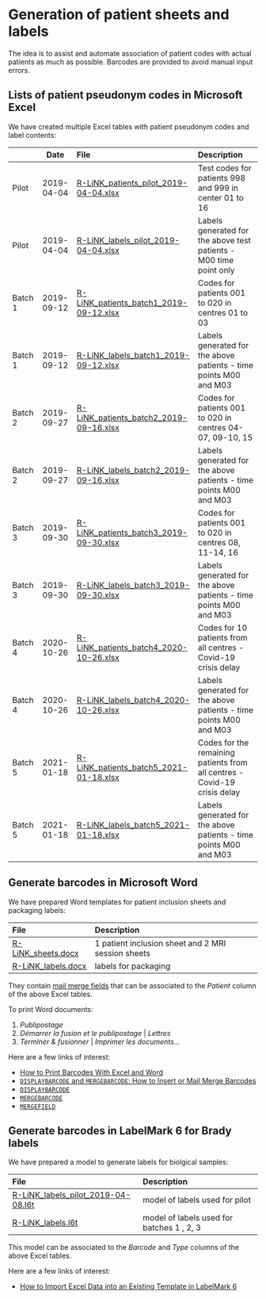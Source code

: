 # Generation of patient sheets and labels

The idea is to assist and automate association of patient codes with
actual patients as much as possible. Barcodes are provided to avoid
manual input errors.

## Lists of patient pseudonym codes in Microsoft Excel

We have created multiple Excel tables with patient pseudonym codes and label contents:

|         | Date       | File                                                                                                                                                        | Description                                                               |
|:--------|:----------:|:------------------------------------------------------------------------------------------------------------------------------------------------------------|:--------------------------------------------------------------------------|
| Pilot   | 2019-04-04 | [R-LiNK_patients_pilot_2019-04-04.xlsx](https://github.com/rlink7/rlink_barcode/blob/master/data/pilot_2019-04-08/R-LiNK_patients_pilot_2019-04-04.xlsx)    | Test codes for patients 998 and 999 in center 01 to 16                    |
| Pilot   | 2019-04-04 | [R-LiNK_labels_pilot_2019-04-04.xlsx](https://github.com/rlink7/rlink_barcode/blob/master/data/pilot_2019-04-08/R-LiNK_labels_pilot_2019-04-04.xlsx)        | Labels generated for the above test patients - M00 time point only        |
| Batch 1 | 2019-09-12 | [R-LiNK_patients_batch1_2019-09-12.xlsx](https://github.com/rlink7/rlink_barcode/blob/master/data/batch1_2019-09-13/R-LiNK_patients_batch1_2019-09-12.xlsx) | Codes for patients 001 to 020 in centres 01 to 03                         |
| Batch 1 | 2019-09-12 | [R-LiNK_labels_batch1_2019-09-12.xlsx](https://github.com/rlink7/rlink_barcode/blob/master/data/batch1_2019-09-13/R-LiNK_labels_batch1_2019-09-12.xlsx)     | Labels generated for the above patients - time points M00 and M03         |
| Batch 2 | 2019-09-27 | [R-LiNK_patients_batch2_2019-09-16.xlsx](https://github.com/rlink7/rlink_barcode/blob/master/data/batch2_2019-09-27/R-LiNK_patients_batch2_2019-09-16.xlsx) | Codes for patients 001 to 020 in centres 04-07, 09-10, 15                 |
| Batch 2 | 2019-09-27 | [R-LiNK_labels_batch2_2019-09-16.xlsx](https://github.com/rlink7/rlink_barcode/blob/master/data/batch2_2019-09-27/R-LiNK_labels_batch2_2019-09-16.xlsx)     | Labels generated for the above patients - time points M00 and M03         |
| Batch 3 | 2019-09-30 | [R-LiNK_patients_batch3_2019-09-30.xlsx](https://github.com/rlink7/rlink_barcode/blob/master/data/batch3_2019-09-30/R-LiNK_patients_batch3_2019-09-30.xlsx) | Codes for patients 001 to 020 in centres 08, 11-14, 16                    |
| Batch 3 | 2019-09-30 | [R-LiNK_labels_batch3_2019-09-30.xlsx](https://github.com/rlink7/rlink_barcode/blob/master/data/batch3_2019-09-30/R-LiNK_labels_batch3_2019-09-30.xlsx)     | Labels generated for the above patients - time points M00 and M03         |
| Batch 4 | 2020-10-26 | [R-LiNK_patients_batch4_2020-10-26.xlsx](https://github.com/rlink7/rlink_barcode/blob/master/data/batch4_2020-10-26/R-LiNK_patients_batch4_2020-10-26.xlsx) | Codes for 10 patients from all centres - Covid-19 crisis delay            |
| Batch 4 | 2020-10-26 | [R-LiNK_labels_batch4_2020-10-26.xlsx](https://github.com/rlink7/rlink_barcode/blob/master/data/batch4_2020-10-26/R-LiNK_labels_batch4_2020-10-26.xlsx)     | Labels generated for the above patients - time points M00 and M03         |
| Batch 5 | 2021-01-18 | [R-LiNK_patients_batch5_2021-01-18.xlsx](https://github.com/rlink7/rlink_barcode/blob/master/data/batch5_2021-01-18/R-LiNK_patients_batch5_2021-01-18.xlsx) | Codes for the remaining patients from all centres - Covid-19 crisis delay |
| Batch 5 | 2021-01-18 | [R-LiNK_labels_batch5_2021-01-18.xlsx](https://github.com/rlink7/rlink_barcode/blob/master/data/batch5_2021-01-18/R-LiNK_labels_batch5_2021-01-18.xlsx)     | Labels generated for the above patients - time points M00 and M03         |

## Generate barcodes in Microsoft Word

We have prepared Word templates for patient inclusion sheets and packaging labels:

| File                                                                                              | Description                                        |
|:--------------------------------------------------------------------------------------------------|:---------------------------------------------------|
| [R-LiNK_sheets.docx](https://github.com/rlink7/rlink_barcode/blob/master/data/R-LiNK_sheets.docx) | 1 patient inclusion sheet and 2 MRI session sheets |
| [R-LiNK_labels.docx](https://github.com/rlink7/rlink_barcode/blob/master/data/R-LiNK_labels.docx) | labels for packaging                               |

They contain [mail merge fields](https://support.office.com/en-us/article/mail-merge-insert-merge-field-ad4a6f9b-c590-471e-b432-7d9cfff34890) that can be associated to the _Patient_ column of the above Excel tables.

To print Word documents:
1. _Publipostage_
2. _Démarrer la fusion et le publipostage_ | _Lettres_
3. _Terminer & fusionner_ | _Imprimer les documents..._

Here are a few links of interest:
* [How to Print Barcodes With Excel and Word](https://www.clearlyinventory.com/how-to-print-barcodes-with-excel-and-word)
* [`DISPLAYBARCODE` and `MERGEBARCODE`: How to Insert or Mail Merge Barcodes](https://hubpages.com/technology/Mail-Mergeable-Barcodes-in-Microsoft-Word-2013-aka-Bar-Codes)
* [`DISPLAYBARCODE`](https://docs.microsoft.com/en-us/openspecs/office_standards/ms-oi29500/cbc893c0-9683-416d-84c6-407a92451c19)
* [`MERGEBARCODE`](https://docs.microsoft.com/en-us/openspecs/office_standards/ms-oi29500/cc4b13c2-c09b-4545-a6ae-4509d943233e)
* [`MERGEFIELD`](https://support.office.com/en-us/article/field-codes-mergefield-field-7a6d24a1-68a6-4b05-8359-1dc087daf4e6)

## Generate barcodes in LabelMark 6 for Brady labels

We have prepared a model to generate labels for biolgical samples:

| File                                                                                                                                               | Description                               |
|:---------------------------------------------------------------------------------------------------------------------------------------------------|:------------------------------------------|
| [R-LiNK_labels_pilot_2019-04-08.l6t](https://github.com/rlink7/rlink_barcode/blob/master/data/pilot_2019-04-08/R-LiNK_labels_pilot_2019-04-08.l6t) | model of labels used for pilot            |
| [R-LiNK_labels.l6t](https://github.com/rlink7/rlink_barcode/blob/master/data/R-LiNK_labels.l6t)                                                    | model of labels used for batches 1 , 2, 3 |

This model can be associated to the _Barcode_ and _Type_ columns of the above Excel tables.

Here are a few links of interest:
* [How to Import Excel Data into an Existing Template in LabelMark 6](https://support.bradyid.com/s/article/How-to-Import-Excel-Data-into-an-Existing-Template-in-LabelMark-6)
